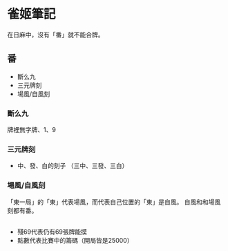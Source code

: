 # 雀姬筆記
在日麻中，沒有「番」就不能合牌。


## 番
- 斷么九
- 三元牌刻
- 場風/自風刻

### 斷么九
牌裡無字牌、1、9

### 三元牌刻
- 中、發、白的刻子 （三中、三發、三白）

### 場風/自風刻
「東一局」的「東」代表場風，而代表自己位置的「東」是自風。 自風和和場風刻都有番。

##

- 殘69代表仍有69張牌能摸
- 點數代表比賽中的籌碼（開局皆是25000）
